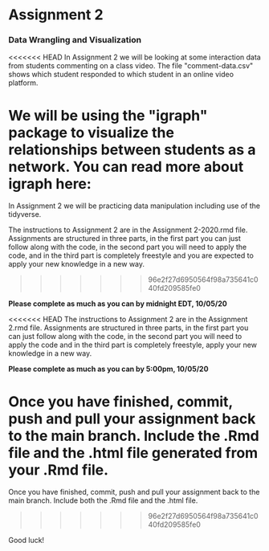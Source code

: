 # Assignment 2
### Data Wrangling and Visualization

<<<<<<< HEAD
In Assignment 2 we will be looking at some interaction data from students commenting on a class video. The file "comment-data.csv" shows which student responded to which student in an online video platform.

We will be using the "igraph" package to visualize the relationships between students as a network. You can read more about igraph here:
=======
In Assignment 2 we will be practicing data manipulation including use of the tidyverse.

The instructions to Assignment 2 are in the Assignment 2-2020.rmd file. Assignments are structured in three parts, in the first part you can just follow along with the code, in the second part you will need to apply the code, and in the third part is completely freestyle and you are expected to apply your new knowledge in a new way. 
>>>>>>> 96e2f27d6950564f98a735641c040fd209585fe0

**Please complete as much as you can by midnight EDT, 10/05/20**

<<<<<<< HEAD
The instructions to Assignment 2 are in the Assignment 2.rmd file. Assignments are structured in three parts, in the first part you can just follow along with the code, in the second part you will need to apply the code and in the third part is completely freestyle, apply your new knowledge in a new way. 

**Please complete as much as you can by 5:00pm, 10/05/20**

Once you have finished, commit, push and pull your assignment back to the main branch. Include the .Rmd file and the .html file generated from your .Rmd file.
=======
Once you have finished, commit, push and pull your assignment back to the main branch. Include both the .Rmd file and the .html file.
>>>>>>> 96e2f27d6950564f98a735641c040fd209585fe0

Good luck!
